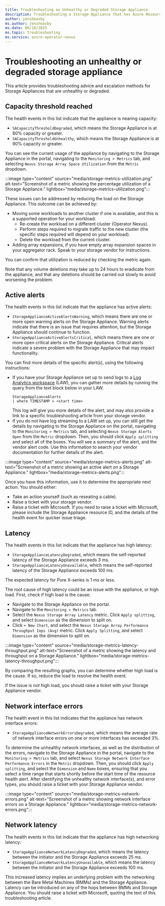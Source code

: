 ```yaml
---
title: Troubleshooting an Unhealthy or Degraded Storage Appliance
description: Troubleshooting a Storage Appliance that has Azure Resource Health alerts
author: jensheasby
ms.author: jensheasby
ms.date: 06/10/2025
ms.topic: troubleshooting
ms.service: azure-operator-nexus
---
```


# Troubleshooting an unhealthy or degraded storage appliance

This article provides troubleshooting advice and escalation methods for Storage Appliances that are
unhealthy or degraded.

## Capacity threshold reached

The health events in this list indicate that the appliance is nearing capacity:

- `SACapacityThresholdDegraded`, which means the Storage Appliance is at 80% capacity or greater.
- `SACapacityThresholdUnhealthy`, which means the Storage Appliance is at 90% capacity or greater.

You can see the current usage of the appliance by navigating to the Storage Appliance in the portal,
navigating to the `Monitoring > Metrics` tab, and selecting `Nexus Storage Array Space Utilization` from
the `Metric` dropdown.

:::image type="content" source="media/storage-metrics-utilization.png" alt-text="Screenshot of a metric showing the percentage utilization of a Storage Appliance." lightbox="media/storage-metrics-utilization.png":::

These issues can be addressed by reducing the load on the Storage Appliance. This outcome can be
achieved by:

- Moving some workloads to another cluster if one is available, and this is a supported operation for
  your workload:
  - Re-create the workload on a different cluster (Operator Nexus).
  - Perform steps required to migrate traffic to the new cluster (the specific steps required will
    depend on your workload).
  - Delete the workload from the current cluster.
- Adding array expansions, if you have empty array expansion spaces in your aggregator rack. Speak to
  your storage vendor for instructions.

You can confirm that utilization is reduced by checking the metric again.

Note that any volume deletions may take up to 24 hours to eradicate from the appliance, and that
any deletions should be carried out slowly to avoid worsening the problem.

## Active alerts

The health events in this list indicate that the appliance has active alerts:

- `StorageApplianceActiveAlertsWarning`, which means there are one or more open warning alerts on the
  Storage Appliance. Warning alerts indicate that there is an issue that requires attention, but the Storage
  Appliance should continue to function.
- `StorageApplianceActiveAlertsCritical`, which means there are one or more open critical alerts on the
  Storage Appliance. Critical alerts indicate a severe problem with the Storage Appliance that may impact
  functionality.

You can find more details of the specific alert(s), using the following instructions:

- If you have your Storage Appliance set up to send logs to a
  [Log Analytics workspace](/azure/azure-monitor/logs/log-analytics-workspace-overview) (LAW), you can gather
  more details by running the query from the text block below in your LAW.
  ```
  StorageApplianceAlerts
  | where TIMESTAMP > <start time>
  ```
  This log will give you more details of the alert, and may also provide a link to a specific troubleshooting
  article from your storage vendor.
- If you do not have log streaming to a LAW set up, you can still get the details by navigating to the
  Storage Appliance on the portal, navigating to the `Monitoring > Metrics` tab, and selecting
  `Nexus Storage Alerts Open` from the `Metric` dropdown. Then, you should click `Apply splitting` and
  select all of the boxes. You will see a summary of the alert, and the vendor alert code. Use this information
  to search your vendor documentation for further details of the alert.

:::image type="content" source="media/storage-metrics-alerts.png" alt-text="Screenshot of a metric showing an active alert on a Storage Appliance." lightbox="media/storage-metrics-alerts.png":::

Once you have this information, use it to determine the appropriate next action. You should either:

- Take an action yourself (such as reseating a cable).
- Raise a ticket with your storage vendor.
- Raise a ticket with Microsoft. If you need to raise a ticket with Microsoft, please include the Storage Appliance
  resource ID, and the details of the health event for quicker issue triage.

## Latency

The health events in this list indicate that the appliance has high latency:

- `StorageApplianceLatencyDegraded`, which means the self-reported latency of the Storage Appliance
  exceeds 3 ms.
- `StorageApplianceLatencyUnavailable`, which means the self-reported latency of the Storage Appliance
  exceeds 100 ms.

The expected latency for Pure X-series is 1 ms or less.

The root cause of high latency could be an issue with the appliance, or high load. First, check if high load
is the cause:

- Navigate to the Storage Appliance on the portal.
- Navigate to the `Monitoring > Metrics` tab.
- Select the `Nexus Storage Array Latency` metric. Click `Apply splitting`, and select `Dimension` as
  the dimension to split on.
- Click `+ New Chart`, and select the `Nexus Storage Array Performance Throughput Iops (Avg)` metric.
  Click `Apply Splitting`, and select `Dimension` as the dimension to split on.

:::image type="content" source="media/storage-metrics-latency-throughput.png" alt-text="Screenshot of a metric showing the latency and throughput on a Storage Appliance." lightbox="media/storage-metrics-latency-throughput.png":::

By comparing the resulting graphs, you can determine whether high load is the cause. If so, reduce the
load to resolve the health event.

If the issue is _not_ high load, you should raise a ticket with your Storage Appliance vendor.

## Network interface errors

The health event in this list indicates that the appliance has network interface errors:

- `StorageApplianceNetworkErrorsDegraded`, which means the average rate of network interface errors
  on one or more interfaces has exceeded 3%.

To determine the unhealthy network interfaces, as well as the distribution of the errors, navigate
to the Storage Appliance in the portal, navigate to the `Monitoring > Metrics` tab, and select
`Nexus Storage Network Interface Performance Errors` in the `Metric` dropdown. Then, you should click
`Apply splitting`, and select the `Dimension` and `Name` boxes, ensuring that you select a time range
that starts shortly before the start time of the resource health alert. After identifying the
unhealthy network interface(s), and error types, you should raise a ticket with your Storage Appliance
vendor.

:::image type="content" source="media/storage-metrics-network-errors.png" alt-text="Screenshot of a metric showing network interface errors on a Storage Appliance." lightbox="media/storage-metrics-network-errors.png":::

## Network latency

The health events in this list indicate that the appliance has high networking latency:

- `StorageApplianceNetworkLatencyDegraded`, which means the latency between the initiator and the Storage
  Appliance exceeds 25 ms.
- `StorageApplianceNetworkLatencyUnavailable`, which means the latency between the initiator and the Storage
  Appliance exceeds 100 ms.

This increased latency implies an underlying problem with the networking between the Bare Metal Machines
(BMMs) and the Storage Appliance. Latency can be introduced on any of the hops between BMMs and Storage Appliance.
You should raise a ticket with Microsoft, quoting the text of this troubleshooting article.
